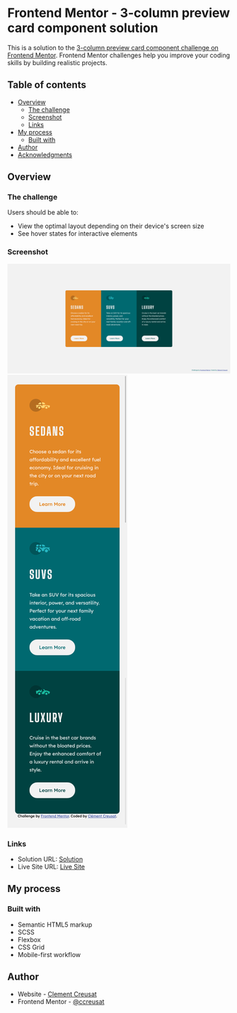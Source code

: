 # Frontend Mentor - 3-column preview card component solution

This is a solution to the [3-column preview card component challenge on Frontend Mentor](https://www.frontendmentor.io/challenges/3column-preview-card-component-pH92eAR2-). Frontend Mentor challenges help you improve your coding skills by building realistic projects.

## Table of contents

- [Overview](#overview)
  - [The challenge](#the-challenge)
  - [Screenshot](#screenshot)
  - [Links](#links)
- [My process](#my-process)
  - [Built with](#built-with)
- [Author](#author)
- [Acknowledgments](#acknowledgments)

## Overview

### The challenge

Users should be able to:

- View the optimal layout depending on their device's screen size
- See hover states for interactive elements

### Screenshot

![](./images/mysolution-desktop.png)
![](./images/mysolution-mobile.png)

### Links

- Solution URL: [Solution](https://www.frontendmentor.io/solutions/3-column-card-component-with-css-grid-and-sass-YURZtqa1A)
- Live Site URL: [Live Site](https://ccreusat-3-column-preview-card.netlify.app/)

## My process

### Built with

- Semantic HTML5 markup
- SCSS
- Flexbox
- CSS Grid
- Mobile-first workflow

## Author

- Website - [Clement Creusat](https://github.com/ccreusat)
- Frontend Mentor - [@ccreusat](https://www.frontendmentor.io/profile/ccreusat)
